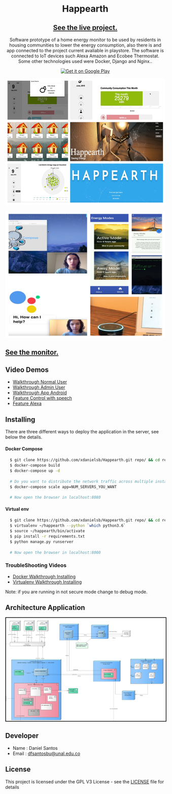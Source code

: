 
<div align="center">
  <h1>Happearth</h1>
  
  <h2> <a href="https://happearth.herokuapp.com"> See the live project.</a></h2>
  <p>Software prototype of a home energy monitor to be used by residents in housing communities to lower the energy consumption, also there is  and app connected to the project current avaliable in playstore. The software is connected to IoT devices such Alexa Amazon and Ecobee Thermostat. Some other technologies used were Docker, Django and Nginx..</p>
  <a href="https://play.google.com/store/apps/details?id=me.danieldev.happearth" align="center">
    <img src="https://play.google.com/intl/en_us/badges/images/generic/en_badge_web_generic.png" width="150" height="60" alt="Get it on Google Play" border="0">
  </a> <br>

  <img src="metadata/collage-happy-1.jpg" width="550" height="400" alt="collage1" border="0"><br><br>
  <img src="metadata/collage-happy-2.jpg" width="550" height="400" alt="collage1" border="0"><br>

</div>


<h2> <a href="https://happearth.herokuapp.com/monitor/"> See the monitor.</a></h2>



Video Demos
---------
  * [Walkthrough Normal User](https://www.youtube.com/watch?v=siDfX1V4jSY&list=PL2Adzu29QFW7e-ttRDT6EJDtKi215Ngkb&index=1)
  * [Walkthrough Admin User](https://www.youtube.com/watch?v=CWdd_COiLT0&list=PL2Adzu29QFW7e-ttRDT6EJDtKi215Ngkb&index=2)
  * [Walkthrough App Android](https://www.youtube.com/watch?v=n7ys87E8FRs&list=PL2Adzu29QFW7e-ttRDT6EJDtKi215Ngkb&index=3)
  * [Feature Control with speech](https://www.youtube.com/watch?v=yTx8MR5NCJs&list=PL2Adzu29QFW7e-ttRDT6EJDtKi215Ngkb&index=5)
  * [Feature Alexa](https://www.youtube.com/watch?v=f5FYRmnlgf4&list=PL2Adzu29QFW7e-ttRDT6EJDtKi215Ngkb&index=4)

Installing
----------
There are three different ways to deploy the application in the server, see below the details.

#### Docker Compose
```sh
  $ git clone https://github.com/xdanielsb/Happearth.git repo/ && cd repo/
  $ docker-compose build
  $ docker-compose up -d

  # Do you want to distribute the network traffic across multiple instances? LOAD BALANCING = <3
  $ docker-compose scale app=NUM_SERVERS_YOU_WANT

  # Now open the browser in localhost:8080
```

#### Virtual env
```sh
  $ git clone https://github.com/xdanielsb/Happearth.git repo/ && cd repo/
  $ virtualenv ~/happearth --python `which python3.6`
  $ source ~/happearth/bin/activate
  $ pip install -r requirements.txt
  $ python manage.py runserver

  # Now open the browser in localhost:8000
```

### TroubleShooting Videos
  * [Docker Walkthrough Installing](https://www.youtube.com/watch?v=21nelITwbRs&list=PL2Adzu29QFW7e-ttRDT6EJDtKi215Ngkb&index=6)
  * [Virtualenv Walkthrough Installing](https://www.youtube.com/watch?v=_Cs-qPv-NhE&list=PL2Adzu29QFW7e-ttRDT6EJDtKi215Ngkb&index=7)


<p style="font-size=7">
Note: if you are running in not secure mode change to debug mode.
</p>

Architecture Application
------------------------
<p align="center">
    <img src="metadata/model.png" alt="Model" border="2" />
</p>

Developer
----------
* Name : Daniel Santos
* Email : dfsantosbu@unal.edu.co

License
-------

This project is licensed under the GPL V3 License - see the [LICENSE](LICENSE) file for details
